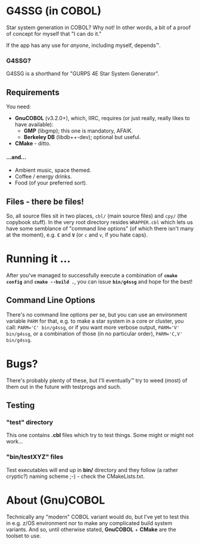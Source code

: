 # **G4SSG** (in COBOL)
Star system generation in COBOL? Why not!
In other words, a bit of a proof of concept
for myself that "I can do it."

If the app has any use for *anyone*, including
myself, depends™.

### G4SSG?
G4SSG is a shorthand for "GURPS 4E Star System Generator".

## **Requirements**
You need:
* **GnuCOBOL** (v3.2.0+), which, IIRC, requires (or just really, really likes to have available):
    * **GMP** (libgmp); this one is mandatory, AFAIK.
    * **Berkeley DB** (libdb++-dev); optional but useful.
* **CMake** - ditto.
#### ...and...
* Ambient music, space themed.
* Coffee / energy drinks.
* Food (of your preferred sort).

## Files - there be files!
So, all source files sit in two places,
`cbl/` (main source files) and
`cpy/` (the copybook stuff). In the very root directory resides `WRAPPER.cbl` which
lets us have some semblance of "command line options" (of which there isn't many
at the moment), e.g. **`C`** and **`V`** (or `c` and `v`, if you hate caps).

# Running it ...
After you've managed to successfully execute a combination of
**`cmake config`** and
**`cmake --build .`**, you can issue **`bin/g4ssg`** and hope for the best!

## Command Line Options
There's no command line options per se, but you can use an environment variable
`PARM` for that, e.g. to make a star system in a core or cluster, you call:
`PARM='C' bin/g4ssg`, or if you want more verbose output,
`PARM='V' bin/g4ssg`,
or a combination of those (in no particular order),
`PARM='C,V' bin/g4ssg`.

# **Bugs?**
There's probably plenty of these, but I'll eventually™ try to weed
(most) of them out in the future with testprogs and such.

## Testing
### "test" directory
This one contains **.cbl** files which try to test things. Some might or might not work...
### "bin/testXYZ" files
Test executables will end up in **bin/** directory and
they follow (a rather cryptic?) naming scheme ;-) - check the CMakeLists.txt.

# **About** (Gnu)**COBOL**
Technically any "modern" COBOL variant would do,
but I've yet to test this in e.g. z/OS environment nor to
make any complicated build system variants.
And so, until otherwise stated, **GnuCOBOL** + **CMake** are the
toolset to use.
